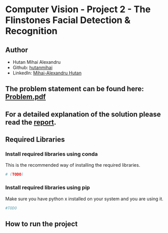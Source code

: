 # Computer Vision - Project 2 - The Flinstones Facial Detection & Recognition

## Author

- Hutan Mihai Alexandru
- Github: [hutanmihai](https://github.com/hutanmihai)
- LinkedIn: [Mihai-Alexandru Hutan](https://www.linkedin.com/in/hutanmihai/)

## The problem statement can be found here: [Problem.pdf](./Problem.pdf)

## For a detailed explanation of the solution please read the [report](./documentation.pdf).

## Required Libraries

[//]: # (TODO)

### Install required libraries using conda

This is the recommended way of installing the required libraries.

```bash
# (TODO)
```

### Install required libraries using pip

[//]: # (TODO)

Make sure you have python x installed on your system and you are using it.

```bash
#TODO
```

## How to run the project

[//]: # (TODO)


